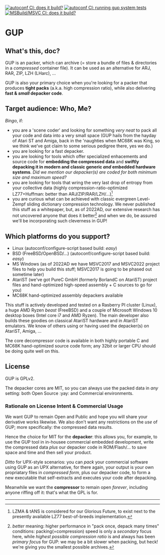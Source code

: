 [![autoconf CI: does it build?](https://github.com/HansWessels/gup/actions/workflows/c-cpp.yml/badge.svg)](https://github.com/HansWessels/gup/actions/workflows/c-cpp.yml)
[![autoconf CI: running gup system tests](https://github.com/HansWessels/gup/actions/workflows/c-cpp-test.yml/badge.svg)](https://github.com/HansWessels/gup/actions/workflows/c-cpp-test.yml)
[![MSBuild/MSVC CI: does it build?](https://github.com/HansWessels/gup/actions/workflows/msbuild.yml/badge.svg)](https://github.com/HansWessels/gup/actions/workflows/msbuild.yml)

# GUP

## What's this, doc?

GUP is an packer, which can archive (= store a bundle of files & directories in a *compressed* container file). It can be used as an alternative for ARJ, RAR, ZIP, LZH (LHarc), ...

GUP is also your primary choice when you're looking for a packer that produces **tight packs** (a.k.a. high compression ratio), while also delivering **fast & *small* depacker code**.


## Target audience: Who, Me? 

*Bingo*, if:

- you are a 'scene coder' and looking for something *very neat* to pack all your code and data into a very small space (GUP hails from the hayday of Atari ST and Amiga, back in the 'naughties when MC68K was King, so we think we've got claim to some serious pedigree there, yes we do.)
- you are looking for a fast depacker.
- you are looking for tools which offer specialized enhacements and source code for **embedding the compressed data** and **swiftly depacking it in modern and classic generic *and* embedded hardware systems**. *Did we mention our depacker(s) are coded for both minimum size and maximum speed?*
- you are looking for tools that wring the very last drop of entropy from your collective data (highly compression-ratio-optimized LZ77+Huffman: better than ARJ/ZIP/RAR/LZH/...)[^1]
- you are curious what can be achieved with classic evergreen Level-Zempf sliding dictionary compression technology. We never published this stuff as a whitepaper, but, as of 2022AD, our extensive research has not uncovered anyone that does it better[^3] and when we do, be assured we'll be incorporating such cleverness in GUP!


## Which platforms do you support?

- Linux (autoconf/configure-script based build: *easy*)
- BSD (FreeBSD/OpenBSD/...) (autoconf/configure-script based build: *easy*)
- MS Windows (as of 2022AD we have MSVC2017 and MSVC2022 project files to help you build this stuff; MSVC2017 is going to be phased out sometime later)
- AtariST (we've got PureC GmbH (formerly BorlandC on AtariST) project files and hand-optimized high-speed assembly + C sources to go for you)
- MC68K hand-optimized assembly depackers available

This stuff is actively developed and tested on a Rasberry PI cluster (Linux), a huge AMD Ryzen *beast* (FreeBSD) and a couple of Microsoft Windows 10 desktop boxes (Intel core i7 and AMD Ryzen). The main developer also builds these goodies on classical AtariST hardware and in AtariST emulators.  We know of others using or having used the depacker(s) on AtariST, Amiga, ...

The core decompressor code is available in both highly portable C and MC68K hand-optimized source code form; any 32bit or larger CPU should be doing quite well on this.


## License

GUP is GPLv2. 

The depacker cores are MIT, so you can always use the packed data in *any* setting: both Open Source :yay: and Commercial environments. 


### Rationale on License Intent & Commercial Usage

We want GUP to remain Open and Public and hope you will share your derivative works likewise. We also don't want any restrictions on the *use* of GUP; more specifically: the compressed data results.

Hence the choice for MIT for the **depacker**: this allows you, for example, to use the GUP tool in in-housee commercial embedded development, write the compressed data *plus* our depacker code in ROM/Flash/... to save space and time and then sell your product. 

*Ditto* for UPX-style scenarios: you can *pack* your commercial software using GUP as an UPX alternative, for there again, your output is your own propriatary files in *compressed form*, plus our depacker code, to form a new executable that self-extracts and executes your code after depacking.

Meanwhile we want the **compressor** to remain open *forever*, including anyone riffing off it: that's what the GPL is for.

-------



[^1]: LZMA & tANS is considered for our Glorious Future, to exist next to the presently available LZ77 best-of-breeds implementation[^2].

[^2]: we care about compression ratio. GUP/ARJ mode 7 (LZ77+Huffman) and most of the other GUP compression modes' packer/**compressor** cores focus on (1) compression ratio and (2) compression speed; in that order. Meanwhile our depacker/**decompressor** is generally ARJ/LZH compatible and **fast**: we always aimed for Number 1 in the "pack once, depack many times" arena. Which, f.e., is what you need when writing a *scene demo* or other sophisticated software that benefits from both small distribution side and maximum features/content enjoyment.

[^3]: *better* meaning: higher performance in "pack once, depack many times" conditions: packing(=compression) speed is only a *secondary* focus here, while *highest possible compression ratio* is and always has been *primary focus* for GUP: we may be a bit slower when packing, but heck! we're giving you the smallest possible archives.
